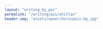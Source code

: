 ```yaml
---
layout: "writing_by_poi"
permalink: "/writing/poi/atitlan"
header-img: "assets/owner/hero/pois-bg.jpg"
---
```

